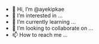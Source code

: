 - 👋 Hi, I’m @ayekipkae
- 👀 I’m interested in ...
- 🌱 I’m currently learning ...
- 💞️ I’m looking to collaborate on ...
- 📫 How to reach me ...

<!---
ayekipkae/ayekipkae is a ✨ special ✨ repository because its `README.md` (this file) appears on your GitHub profile.
You can click the Preview link to take a look at your changes.
--->
